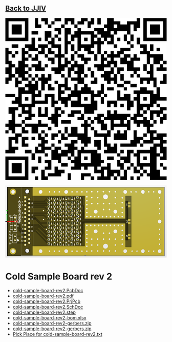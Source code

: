 ## [Back to JJIV](../)

![](images/cold-sample-board-rev2-qrcode.png)

![](images/altium-screenshot.png)


# Cold Sample Board rev 2 


 - [cold-sample-board-rev2.PcbDoc](cold-sample-board-rev2.PcbDoc)
 - [cold-sample-board-rev2.pdf](cold-sample-board-rev2.pdf)
 - [cold-sample-board-rev2.PrjPcb](cold-sample-board-rev2.PrjPcb)
 - [cold-sample-board-rev2.SchDoc](cold-sample-board-rev2.SchDoc) 
 - [cold-sample-board-rev2.step](cold-sample-board-rev2.step) 
 - [cold-sample-board-rev2-bom.xlsx](cold-sample-board-rev2-bom.xlsx) 
 - [cold-sample-board-rev2-gerbers.zip](cold-sample-board-rev2-gerbers.zip) 
 - [cold-sample-board-rev2-gerbers.zip](cold-sample-board-rev2-gerbers.zip) 
 - [Pick Place for cold-sample-board-rev2.txt](Pick-Place-for-cold-sample-board-rev2.txt)